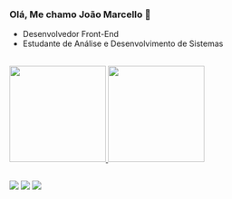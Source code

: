 ### Olá, Me chamo João Marcello 👋

- Desenvolvedor Front-End
- Estudante de Análise e Desenvolvimento de Sistemas

<br>
  
<div>
  <a href="https://github.com/joaoxmarcello">
  <img height="170em" src="https://github-readme-stats.vercel.app/api?username=joaoxmarcello&show_icons=true&theme=tokyonight&include_all_commits=true&count_private=true"/>
  <img height="170em" src="https://github-readme-stats.vercel.app/api/top-langs/?username=joaoxmarcello&layout=compact&langs_count=7&theme=tokyonight"/>
</div>
    
##

<div>

<a href="https://www.linkedin.com/in/joaoxmarcello/" target="_blank"><img src="https://img.shields.io/badge/-LinkedIn-%230077B5?style=for-the-badge&logo=linkedin&logoColor=white" target="_blank"></a>
<a href="https://discord.gg/invite/JoaoMarcello#8918" target="_blank"><img src="https://img.shields.io/badge/Discord-7289DA?style=for-the-badge&logo=discord&logoColor=white" target="_blank"></a>
<a href = "mailto:joaomarcello869@gmail.com"><img src="https://img.shields.io/badge/-Gmail-%23333?style=for-the-badge&logo=gmail&logoColor=white" target="_blank"></a>

</div>
